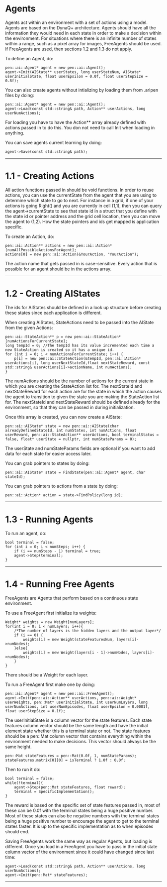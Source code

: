 # Agents

Agents act within an environment with a set of actions using a model.  Agents are based on the DynaQ+ architecture.
Agents should have all the information they would need in each state in order to make a decision within the environment.
For situations where there is an infinite number of states within a range, such as a pixel array for images, FreeAgents should be used.
If FreeAgents are used, then sections 1.2 and 1.3 do not apply.

To define an Agent, do:

	pen::ai::Agent* agent = new pen::ai::Agent();
	agent->Init(AIState** userStates, long userStateNum, AIState* userInitialState, float userEpsilon = 0.0f, float userStepSize = 0.8f);

You can also create agents without intializing by loading them from .arlpen files by doing:
	
	pen::ai::Agent* agent = new pen::ai::Agent();
	agent->Load(const std::string& path, Action** userActions, long userNumActions);

For loading you have to have the Action** array already defined with actions passed in to do this.  You don not need to call Init when loading in anything.

You can save agents current learning by doing:

	agent->Save(const std::string& path);

----------------------------------------------------------------------------------------------------------------------------------------------------

# 1.1 - Creating Actions

All action functions passed in should be void functions.  In order to reuse actions, you can use the currentState from the agent that you are using to determine which state to go to next.
For instance in a grid, if one of your actions is going Right() and you are currently in cell (1,1), then you can query the agent->currentState to see that state id in a struct that you
define with the state id or pointer address and the grid cell location, then you can move the agent to (1,2).  How the state pointers and ids get mapped is application specific.

To create an Action, do:

	pen::ai::Action** actions = new pen::ai::Action*[numAllPossibleActionsForAgent];
	actions[0] = new pen::ai::Action(&YourAction, "YourAction");

The action name that gets passed in is case-sensitive.  Every action that is possible for an agent should be in the actions array.

----------------------------------------------------------------------------------------------------------------------------------------------------

# 1.2 - Creating AIStates

The ids for AIStates should be defined in a look up structure before creating these states since each application
is different.

When creating AIStates, StateActions need to be passed into the AIState from the given Actions:

	pen::ai::StateAction** p = new pen::ai::StateAction*[numActionsForCurrentState];
	long tempId = 0; //The tempId has its value incremented each time a new StateAction is created so it has a unique id.
	for (int i = 0; i < numActionsForCurrentState; i++) {
		p[i] = new pen::ai::StateAction(&tempId, pen::ai::Action* userActions[i], long userNextStateId,float nextStateReward, const std::string& userActions[i]->actionName, int numActions);
	}

The numActions should be the number of actions for the current state in which you are creating the StateAction list for.
The nextStateId and nextStateReward for each action are for the state in which the action causes the agent to transition to given the state you are making the StateAction list for.
The nextStateId and nextStateReward should be defined already for the environment, so that they can be passed in during initialization.

Once this array is created, you can now create a AIState:

	pen::ai::AIState* state = new pen::ai::AIState(char alreadyDefinedStateId, int numStates, int numActions, float userReward, pen::ai::StateAction** userActions, bool terminalStatus = false, float* userState = nullptr, int numStateParams = 0);

The userState and numStateParams fields are optional if you want to add data for each state for easier access later.

You can grab pointers to states by doing:

	pen::ai::AIState* state = FindState(pen::ai::Agent* agent, char stateId);

You can grab pointers to actions from a state by doing:

	pen::ai::Action* action = state->FindPolicy(long id);

----------------------------------------------------------------------------------------------------------------------------------------------------

# 1.3 - Running Agents

To run an agent, do:

	bool terminal = false;
    for (int i = 0; i < numSteps; i++) {
        if (i == numSteps - 1) terminal = true;
        agent->Step(terminal);
    }

----------------------------------------------------------------------------------------------------------------------------------------------------

# 1.4 - Running Free Agents

FreeAgents are Agents that perform based on a continuous state environment.

To use a FreeAgent first initialize its weights:

	Weight* weights = new Weight[numLayers];
	for(int i = 0; i < numLayers; i++){
		/*The number of layers is the hidden layers and the output layer*/
		if (i == 0) {
			weights[i] = new Weight(stateFeaturesNum, layers[i]->numNodes);
		}else{
			weights[i] = new Weight(layers[i - 1]->numNodes, layers[i]->numNodes);
		}
	}

There should be a Weight for each layer.

To run a FreeAgent first make one by doing:

	pen::ai::Agent* agent = new pen::ai::FreeAgent();
	agent->Init(pen::ai::Action** userActions, pen::ai::Weight* userWeights, pen::Mat* userInitialState, int userNumLayers, long userNumActions, int userNumEpisodes, float userEpsilon = 0.0001f, float userStepSize = 0.1f);

The userInitialState is a column vector for the state features.
Each state features column vector should be the same length and have the initial element state whether this is a terminal state or not.
The state features should be a pen::Mat column vector that contains everything within the environment needed to make decisions.
This vector should always be the same height.

	pen::Mat stateFeatures = pen::Mat(0.0f, 1, numStateParams);
	stateFeatures.matrix[0][0] = isTerminal ? 1.0f : 0.0f;

Then to run it do:

	bool terminal = false;
	while(!terminal){
		agent->Step(pen::Mat stateFeatures, float reward);
		terminal = SpecificImplementation();
	}

The reward is based on the specific set of state features passed in, most of these can be 0.0f with the terminal states being a huge positive number.
Most of these states can also be negative numbers with the terminal states being a huge positive number to encourage the agent to get to the terminal states faster.
It is up to the specific implementation as to when episodes should end.

Saving FreeAgents work the same way as regular Agents, but loading is different.
Once you load in a FreeAgent you have to pass in the initial state column vector of the environment since it could have changed since last time:

	agent->Load(const std::string& path, Action** userActions, long userNumActions);
	agent->Init(pen::Mat* stateFeatures);

----------------------------------------------------------------------------------------------------------------------------------------------------